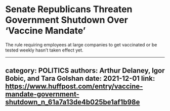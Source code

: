 # Senate Republicans Threaten Government Shutdown Over ‘Vaccine Mandate’

The rule requiring employees at large companies to get vaccinated or be tested weekly hasn’t taken effect yet.

---
category: POLITICS
authors: Arthur Delaney, Igor Bobic, and Tara Golshan
date: 2021-12-01
link: https://www.huffpost.com/entry/vaccine-mandate-government-shutdown_n_61a7a13de4b025be1af1b98e
---
